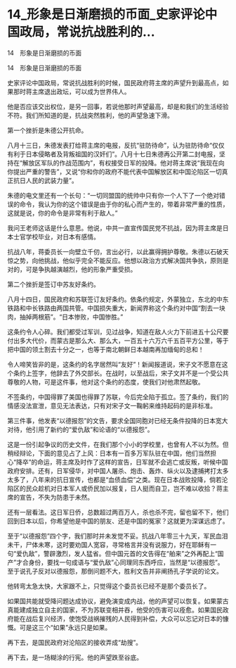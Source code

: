 # 14_形象是日渐磨损的币面_史家评论中国政局，常说抗战胜利的...

14　形象是日渐磨损的币面

14　形象是日渐磨损的币面

史家评论中国政局，常说抗战胜利的时候，国民政府蒋主席的声望升到最高点，如果那时蒋主席退出政坛，可以成为世界伟人。

他是否应该交出权位，是另一回事，若说他那时声望最高，却是和我们的生活经验不符。我们所知道的是，抗战突然胜利，他的声望急速下滑。

第一个挫折是朱德公开抗命。

八月十三日，朱德发表打给蒋主席的电报，反抗“驻防待命”，认为驻防待命“仅仅有利于日本侵略者及背叛祖国的汉奸们”。八月十七日朱德再公开第二封电报，坚持在“解放区军队的作战范围内”，有权接受日军的投降。他对蒋主席说“我现在向你提出严重的警告”，又说“你和你的政府不能代表中国解放区和中国沦陷区一切真正抗日人民的武装力量”。

朱德的电文里还有一个长句：“一切同盟国的统帅中只有你一个人下了一个绝对错误的命令，我认为你的这个错误是由于你的私心而产生的，带着非常严重的性质，这就是说，你的命令是非常有利于敌人。”

我问王老师这话是什么意思。他说，中共一直宣传国民党不抗战，因为蒋主席是日本士官学校毕业，对日本有感情。

抗战八年，蒋委员长一向壁立千仞，言出必行，以此赢得拥护尊敬。朱德以石破天惊之势，向他挑战，他似乎完全不能反应。他想以政治方式解决国共争执，原则是对的，可是争执越演越烈，他的形象严重受损。

第二个挫折是签订中苏友好条约。

八月十四日，国民政府和苏联签订友好条约。依条约规定，外蒙独立，东北的中东铁路和中长铁路由两国共管。中国损失重大，新闻界称这个条约对中国“割去一块肉，抽掉两根筋”。“日本惨败，中国惨胜。”

这条约令人心碎。我们都受过军训，见过战争，知道在敌人火力下前进五十公尺要付出多大代价，而蒙古是那么大、那么大，一百五十六万六千五百平方公里，等于把中国的领土割去十分之一，也等于南北朝鲜日本越南再加缅甸的总和！

令人啼笑皆非的是，这条约的名字居然叫“友好”！新闻报道说，宋子文不愿意在这个条约上签字，他辞去了外交部长。在战时，以至战后，宋子文并不是一个受公共尊敬的人物，可是这件事，他对这个条约的态度，使我们对他肃然起敬。

不签条约，中国得罪了美国也得罪了苏联，今后完全陷于孤立。签了条约，我们的情感没法宣泄，意见无法表达，只有对宋子文一鞠躬来维持起码的是非标准。

第三件事，他发表“以德报怨”的文告，要求全国同胞对已经无条件投降的日本宽大对待，他引用了新约的“爱仇敌”和论语的“以德报怨”。

这是一份引起争议的历史文件，在我们那个小小的学校里，也曾有人不以为然。但稍经辩论，下面的意见占了上风：日本有一百多万军队驻在中国，他们当然担心“降卒”的命运，蒋主席及时作了这样的宣告，日军就不会逃亡或反叛，听候中国政府安排。还有，日军侵华，对中国人屠杀、炮击、轰炸、纵火以及逮捕拷打太多太多了，八年来的抗日宣传，也都是“血债血偿”之类。现在日本战败投降，倘若沦陷区的民众趁机对日本军人或侨民加以报复，日人挺而自卫，岂不难以收拾？蒋主席的宣告，不失为防患于未然。

还有一层看法。这日军日侨，总数超过两百万人，杀也杀不完，留也留不下，他们回到日本以后，你希望他是中国的朋友、还是中国的冤家？这就更为深谋远虑了。

至于“以德报怨”四个字，我们那时并未发觉不妥。抗战八年零三十九天，军民血泪未干，尸体未寒，这时要劝国人宽容，寻常格言并没有说服力，好在耶稣有一句“爱仇敌”，警辟激烈，发人猛省。但中国元首的文告得在“舶来”之外再配上“国产”才合身份，要找一句成语与“爱仇敌”心同理同东西呼应，当然是“以德报怨”。至于说孔子反对以德报怨，那倒问题不大，胜利文告并非阐扬孔子学说的论文。

他转弯太急太快，大家跟不上，只觉得这个委员长已经不是那个委员长了。

如果国共能就受降问题达成协议，避免演变成内战，他的声望可以恢复。如果蒙古真能建成独立自主的国家，不为苏联变相并吞，他受的伤害可以痊愈。如果国民政府能在战后复兴经济，使饱受战祸摧残的人民得到补偿，大众可以忘记对日本的慷慨。可是这三个“如果”永远只是如果。

再下去，是国民政府对沦陷区的接收弄成“劫搜”。

再下去，是一场糊涂的行宪。他的声望跌至谷底。